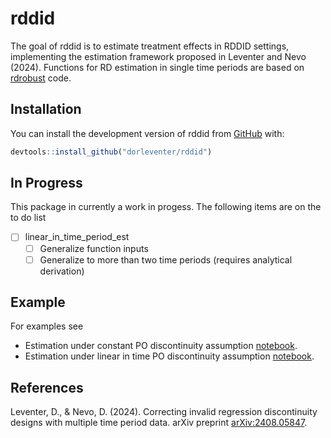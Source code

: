 
<!-- README.md is generated from README.Rmd. Please edit that file -->

# rddid

<!-- badges: start -->
<!-- badges: end -->

The goal of rddid is to estimate treatment effects in RDDID settings,
implementing the estimation framework proposed in Leventer and Nevo
(2024). Functions for RD estimation in single time periods are based on
[rdrobust](https://github.com/rdpackages/rdrobust) code.

## Installation

You can install the development version of rddid from
[GitHub](https://github.com/) with:

``` r
devtools::install_github("dorleventer/rddid")
```

## In Progress

This package in currently a work in progess. The following items are on
the to do list

- [ ] linear_in_time_period_est
  - [ ] Generalize function inputs
  - [ ] Generalize to more than two time periods (requires analytical
    derivation)

## Example

For examples see

- Estimation under constant PO discontinuity assumption
  [notebook](https://dorleventer.github.io/rddid/articles/rddid-constant.html).
- Estimation under linear in time PO discontinuity assumption
  [notebook](https://dorleventer.github.io/rddid/articles/rddid-linear-trend.html).

## References

Leventer, D., & Nevo, D. (2024). Correcting invalid regression
discontinuity designs with multiple time period data. arXiv preprint
[arXiv:2408.05847](https://arxiv.org/abs/2408.05847).
